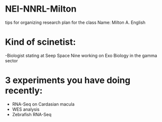# NEI-NNRL-Milton
tips for organizing research plan for the class
Name: Milton A. English
# Kind of scinetist: 
-Biologist stating at Seep Space Nine working on Exo Biology in the gamma sector
# 3 experiments you have doing recently:
- RNA-Seq on Cardasian macula 
- WES analysis
- Zebrafish RNA-Seq
